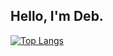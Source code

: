 ## Hello, I'm Deb.

[![Top Langs](https://github-readme-stats.vercel.app/api/top-langs/?username=deb06&layout=compact&theme=github_dark)](https://github.com/deb06)
